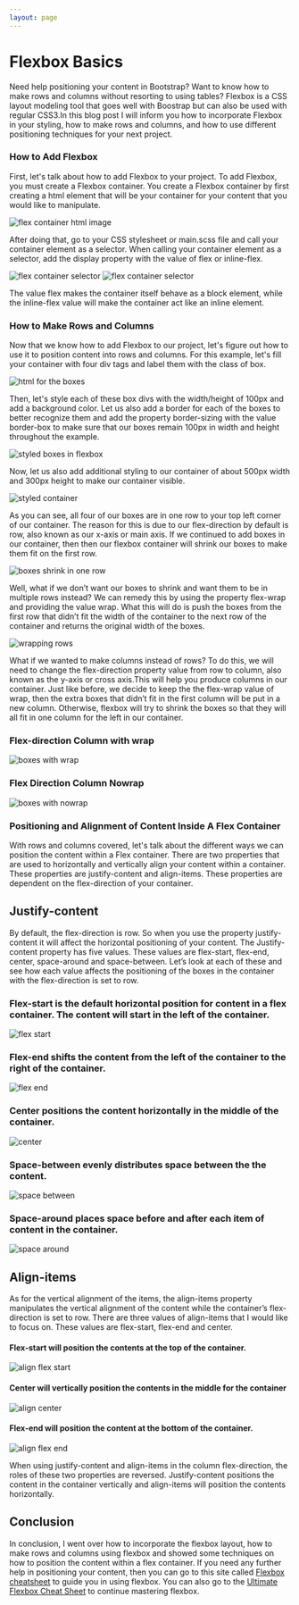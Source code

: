 ```yaml
---
layout: page
---
```

<h1>Flexbox Basics</h1>
<p>
Need help positioning your content in Bootstrap? Want to know how to make rows
and columns without resorting to using tables? Flexbox is a CSS layout modeling tool
that goes well with Boostrap but can also be used with regular CSS3.In this blog post I will inform you how to incorporate Flexbox in your styling, how to make rows and columns, and how to  use different positioning techniques for your next project.
</p>
<h3>How to Add Flexbox</h3>
<p>
First, let's talk about how to add Flexbox to your project. To add Flexbox,
you must create a Flexbox container. You create a Flexbox container by first creating
 a html element that will be your container for your content that you would like to manipulate.
</p>

<img class="html" src="/resources/images/container_html.png" alt="flex container html image">

<p> After doing that, go to your CSS stylesheet or main.scss file and call your container element as a selector. When calling your container element  as a selector, add the display property with the value of flex or inline-flex.
</p>
<div class="fleximages">
<img class="css" src= "/resources/images/flex.png" alt="flex container selector">
<img class="css" src= "/resources/images/inline-flex.png" alt="flex container selector">
</div>
<p> The value flex makes the container itself behave as a block element, while the inline-flex value will make the container act like an inline element.
</p>

 <p>
<h3>How to Make Rows and Columns</h3>
Now that we know how to add Flexbox to our project, let's figure out how to use
 it to position content into rows and columns. For this example, let's fill your
 container with four div tags and label them with the class of box.
</p>
<img class="html" src="/resources/images/boxes.png" alt="html for the boxes">
<p>
 Then, let's style each of these box divs with the width/height of 100px and add a background color. Let us also add a border for each of the boxes to better recognize them and add the property border-sizing with the value border-box to make sure that our boxes remain 100px in width and height throughout the example.
</p>
<img src= "/resources/images/red-boxes-flex.png" alt="styled boxes in flexbox">
<p>Now, let us also add additional styling to our container of about 500px width and 300px height to make our container visible.
</p>
<img src="/resources/images/styled_container.png" alt="styled container">
<p>
 As you can see, all four of our boxes are in one row to your top left corner of our container. The reason for this is due to our flex-direction by default is row, also known as our x-axis or main axis. If we continued to add boxes in our container, then then our flexbox container will shrink our boxes to make them fit on the first row.
 </p>
<img src="/resources/images/shrink-boxes row.png" alt="boxes shrink in one row">
<p>
Well, what if we don’t want our boxes to shrink and want them to be in multiple rows instead? We can remedy this by using the property flex-wrap and providing the value wrap. What this will do is push the boxes from the first row that didn’t fit the width of the container to the next row of the container and returns the original width of the boxes.
</p>
<img src="/resources/images/wrap.png" alt="wrapping rows">
<p>
What if we wanted to make columns instead of rows? To do this, we will need to change the flex-direction property value from row to column, also known as the y-axis or cross axis.This will
help you produce columns in our container. Just like before, we decide to keep the the flex-wrap value of wrap, then the extra boxes that didn’t fit in the first column will be put in a new column. Otherwise, flexbox will try to shrink the boxes so that they will all fit in one column for the left in our container.
 </p>
<div class="fleximages">
<div class="box">
<h3>Flex-direction Column with wrap</h3>
<img src="/resources/images/column-wrap.png" alt="boxes with wrap">
</div>
<div class="box">
<h3>Flex Direction Column Nowrap</h3>
<img src="/resources/images/column-nowrap.png" alt="boxes with nowrap">
	</div>
</div>
<h3>Positioning and Alignment of Content Inside A Flex Container</h3>


 <p>
With rows and columns covered, let's talk about the different ways we can position the content within a Flex container. There are two properties that are used to horizontally and vertically align your content within a container. These properties are justify-content and align-items. These properties are dependent on the flex-direction of your container.</p>

<h2>Justify-content</h2>
<p>
 By default, the flex-direction is row. So when you use the property justify-content it will affect the horizontal positioning of your content. The Justify-content property has five values. These values are flex-start, flex-end, center, space-around and space-between. Let’s look at each of these and see how each value affects the positioning of the boxes in the container with the flex-direction is set to row.
</p>
<div class="justify">
<h3>Flex-start is the default horizontal position for content in a flex container. The content will start in the left of the container.</h3>
<img src="/resources/images/flex-start.png" alt="flex start">
<h3>Flex-end shifts the content from the left of the container to the right of the container.</h3>
<img src="/resources/images/flex-end.png" alt="flex end">
<h3>Center positions the content horizontally in the middle of the container.</h3>
<img src="/resources/images/center.png" alt="center">
<h3>Space-between evenly distributes space between the the content.</h3>
<img src="/resources/images/space-between.png" alt="space between">
<h3>Space-around places space before and after each item of content in the container.</h3>
<img src="/resources/images/space-around.png" alt="space around">
</div>
<h2>Align-items</h2>
<p> As for the vertical alignment of the items, the align-items property manipulates the vertical alignment of the content while the container’s flex-direction is set to row. There are three values of align-items that I would like to focus on. These values are  flex-start, flex-end and center.
</p>
<div class="align">
	<h4>Flex-start will position the contents at the top of the container.</h4>
	<img src="/resources/images/columnflexstart.png" alt="align flex start">
	<h4>Center will vertically position the contents in the middle for the container</h4>
	<img src="/resources/images/columncenter.png" alt="align center">
	<h4>Flex-end will position the content at the bottom of the container.</h4>
	<img src="/resources/images/columnflexend.png" alt="align flex end">
</div>
<p>
When using justify-content and align-items in the column flex-direction, the roles of these two properties are reversed. Justify-content positions the content in the container vertically and align-items will position the contents horizontally.
</p>
<h2>Conclusion</h2>

<p>
In conclusion, I went over how to incorporate the flexbox layout, how to make rows and columns using flexbox and showed some techniques on how to position the content within a flex container. If you need any further help in positioning your content, then you can go to this site called <a href="http://jonibologna.com/flexbox-cheatsheet/">Flexbox cheatsheet</a> to guide you in using flexbox. You can also go to the <a href="https://www.sketchingwithcss.com/samplechapter/cheatsheet.html" >Ultimate Flexbox Cheat Sheet</a> to continue mastering flexbox.
</p>
